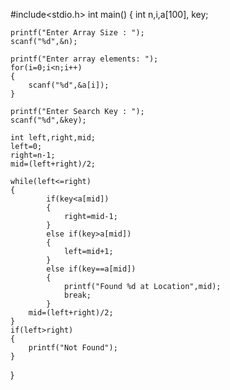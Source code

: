#include<stdio.h>
int main()
{
    int n,i,a[100], key;

    printf("Enter Array Size : ");
    scanf("%d",&n);

    printf("Enter array elements: ");
    for(i=0;i<n;i++)
    {
        scanf("%d",&a[i]);
    }

    printf("Enter Search Key : ");
    scanf("%d",&key);

    int left,right,mid;
    left=0;
    right=n-1;
    mid=(left+right)/2;

    while(left<=right)
    {
            if(key<a[mid])
            {
                right=mid-1;
            }
            else if(key>a[mid])
            {
                left=mid+1;
            }
            else if(key==a[mid])
            {
                printf("Found %d at Location",mid);
                break;
            }
        mid=(left+right)/2;
    }
    if(left>right)
    {
        printf("Not Found");
    }
}
